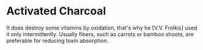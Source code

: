 # Activated Charcoal

It does destroy some vitamins by oxidation, that's why he [V.V. Frolkis] used it only intermittently. Usually fibers, such as carrots or bamboo shoots, are preferable for reducing toxin absorption.